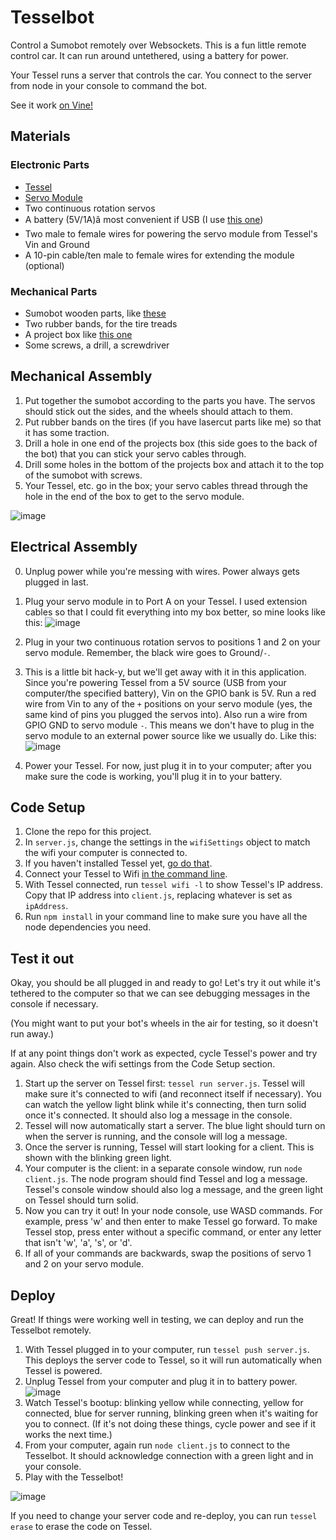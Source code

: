 Tesselbot
==========

Control a Sumobot remotely over Websockets.
This is a fun little remote control car. It can run around untethered, using a battery for power.

Your Tessel runs a server that controls the car. You connect to the server from node in your console to command the bot.

See it work [on Vine!](https://vine.co/v/ObTV02AZYh5)

## Materials
### Electronic Parts
* [Tessel](//tessel.io)
* [Servo Module](tessel.io/modules#module-servo)
* Two continuous rotation servos
* A battery (5V/1A)â most convenient if USB (I use [this one](http://www.amazon.com/Ultra-Compact-Portable-Lipstick-Sized-Technology-Smartphones/dp/B00M0OTTG0/ref=sr_1_4?ie=UTF8&qid=1413851941&sr=8-4&keywords=battery+anker))
* Two male to female wires for powering the servo module from Tessel's Vin and Ground
* A 10-pin cable/ten male to female wires for extending the module (optional)

### Mechanical Parts
* Sumobot wooden parts, like [these](http://sumobotkit.com/)
* Two rubber bands, for the tire treads
* A project box like [this one](http://www.radioshack.com/product/index.jsp?productId=2062282)
* Some screws, a drill, a screwdriver

## Mechanical Assembly
1. Put together the sumobot according to the parts you have. The servos should stick out the sides, and the wheels should attach to them.
2. Put rubber bands on the tires (if you have lasercut parts like me) so that it has some traction.
2. Drill a hole in one end of the projects box (this side goes to the back of the bot) that you can stick your servo cables through.
3. Drill some holes in the bottom of the projects box and attach it to the top of the sumobot with screws.
4. Your Tessel, etc. go in the box; your servo cables thread through the hole in the end of the box to get to the servo module.

![image](https://s3.amazonaws.com/tessel-portal/uploads/original-11-1413855485425-main.jpg)

## Electrical Assembly
0. Unplug power while you're messing with wires. Power always gets plugged in last.
1. Plug your servo module in to Port A on your Tessel. I used extension cables so that I could fit everything into my box better, so mine looks like this:
    ![image](https://s3.amazonaws.com/tessel-portal/uploads/original-11-1413855600111-cable.jpg)
2. Plug in your two continuous rotation servos to positions 1 and 2 on your servo module. Remember, the black wire goes to Ground/`-`.
3. This is a little bit hack-y, but we'll get away with it in this application. Since you're powering Tessel from a 5V source (USB from your computer/the specified battery), Vin on the GPIO bank is 5V. Run a red wire from Vin to any of the `+` positions on your servo module (yes, the same kind of pins you plugged the servos into). Also run a wire from GPIO GND to servo module `-`. This means we don't have to plug in the servo module to an external power source like we usually do.
   Like this:
   ![image](https://s3.amazonaws.com/tessel-portal/uploads/original-11-1413855511231-wires.jpg)

4. Power your Tessel. For now, just plug it in to your computer; after you make sure the code is working, you'll plug it in to your battery.

## Code Setup
1. Clone the repo for this project.
2. In `server.js`, change the settings in the `wifiSettings` object to match the wifi your computer is connected to.
3. If you haven't installed Tessel yet, [go do that](//start.tessel.io).
4. Connect your Tessel to Wifi [in the command line](//start.tessel.io).
5. With Tessel connected, run `tessel wifi -l` to show Tessel's IP address. Copy that IP address into `client.js`, replacing whatever is set as `ipAddress`.
6. Run `npm install` in your command line to make sure you have all the node dependencies you need.

## Test it out
Okay, you should be all plugged in and ready to go! Let's try it out while it's tethered to the computer so that we can see debugging messages in the console if necessary.

(You might want to put your bot's wheels in the air for testing, so it doesn't run away.)

If at any point things don't work as expected, cycle Tessel's power and try again. Also check the wifi settings from the Code Setup section.

1. Start up the server on Tessel first: `tessel run server.js`. Tessel will make sure it's connected to wifi (and reconnect itself if necessary). You can watch the yellow light blink while it's connecting, then turn solid once it's connected. It should also log a message in the console.
1. Tessel will now automatically start a server. The blue light should turn on when the server is running, and the console will log a message.
1. Once the server is running, Tessel will start looking for a client. This is shown with the blinking green light.
1. Your computer is the client: in a separate console window, run `node client.js`. The node program should find Tessel and log a message. Tessel's console window should also log a message, and the green light on Tessel should turn solid.
1. Now you can try it out! In your node console, use WASD commands. For example, press 'w' and then enter to make Tessel go forward. To make Tessel stop, press enter without a specific command, or enter any letter that isn't 'w', 'a', 's', or 'd'.
2. If all of your commands are backwards, swap the positions of servo 1 and 2 on your servo module.

## Deploy
Great! If things were working well in testing, we can deploy and run the Tesselbot remotely.

1. With Tessel plugged in to your computer, run `tessel push server.js`. This deploys the server code to Tessel, so it will run automatically when Tessel is powered.
2. Unplug Tessel from your computer and plug it in to battery power.
    ![image](https://s3.amazonaws.com/tessel-portal/uploads/original-11-1413855573194-power.jpg)
3. Watch Tessel's bootup: blinking yellow while connecting, yellow for connected, blue for server running, blinking green when it's waiting for you to connect. (If it's not doing these things, cycle power and see if it works the next time.)
4. From your computer, again run `node client.js` to connect to the Tesselbot. It should acknowledge connection with a green light and in your console.
5. Play with the Tesselbot!

![image](https://s3.amazonaws.com/tessel-portal/uploads/original-11-1413856171590-alt-main.jpg)

If you need to change your server code and re-deploy, you can run `tessel erase` to erase the code on Tessel.

